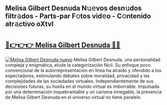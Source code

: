 ## Melisa Gilbert Desnuda N𝚞𝚎vos desn𝚞dos filtr𝚊dos - Parts-par F𝚘tos vid𝚎o - C𝚘ntenido atr𝚊ctivo oXtvl

# <h2><a href="http://mbauv1.tromn.icu/?c=Melisa+Gilbert+Desnuda">🔗👉👉👉 Melisa Gilbert Desnuda 🔗🔗</a></h2>

[![Melisa Gilbert Desnuda nuevo](https://i.imgur.com/pEAQMta.gif)](http://mbauv1.tromn.icu/?c=Melisa+Gilbert+Desnuda)
Melisa Gilbert Desnuda, una personalidad compleja y enigmática, elude la categorización fácil. Su enfoque poco convencional de la autorrepresentación en línea ha atraído y ofendido a los espectadores, estimulando debates sobre moralidad, privacidad y las complejidades de las sociedades virtuales. Independientemente de sus decisiones futuras, su huella en el mundo virtual es imborrable. Impulsada por una determinación inquebrantable y un carisma innegable, la presencia de Melisa Gilbert Desnuda en el universo virtual no tiene paralelo.
